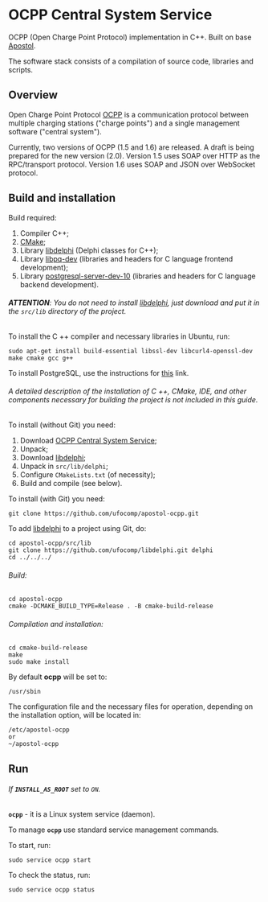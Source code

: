 # OCPP Central System Service

OCPP (Open Charge Point Protocol) implementation in C++. Built on base [Apostol](https://github.com/ufocomp/apostol).

The software stack consists of a compilation of source code, libraries and scripts.

Overview
-
Open Charge Point Protocol [OCPP](http://ocppforum.net) is a communication protocol between multiple charging stations ("charge points") and a single management software ("central system").

Currently, two versions of OCPP (1.5 and 1.6) are released. A draft is being prepared for the new version (2.0). Version 1.5 uses SOAP over HTTP as the RPC/transport protocol. Version 1.6 uses SOAP and JSON over WebSocket protocol.

Build and installation
-
Build required:

1. Compiler C++;
1. [CMake](https://cmake.org);
1. Library [libdelphi](https://github.com/ufocomp/libdelphi/) (Delphi classes for C++);
1. Library [libpq-dev](https://www.postgresql.org/download/) (libraries and headers for C language frontend development);
1. Library [postgresql-server-dev-10](https://www.postgresql.org/download/) (libraries and headers for C language backend development).

###### **ATTENTION**: You do not need to install [libdelphi](https://github.com/ufocomp/libdelphi/), just download and put it in the `src/lib` directory of the project.

To install the C ++ compiler and necessary libraries in Ubuntu, run:
~~~
sudo apt-get install build-essential libssl-dev libcurl4-openssl-dev make cmake gcc g++
~~~

To install PostgreSQL, use the instructions for [this](https://www.postgresql.org/download/) link.

###### A detailed description of the installation of C ++, CMake, IDE, and other components necessary for building the project is not included in this guide. 

To install (without Git) you need:

1. Download [OCPP Central System Service](https://github.com/ufocomp/apostol-ocpp/archive/master.zip);
1. Unpack;
1. Download [libdelphi](https://github.com/ufocomp/libdelphi/archive/master.zip);
1. Unpack in `src/lib/delphi`;
1. Configure `CMakeLists.txt` (of necessity);
1. Build and compile (see below).

To install (with Git) you need:
~~~
git clone https://github.com/ufocomp/apostol-ocpp.git
~~~

To add [libdelphi](https://github.com/ufocomp/libdelphi/) to a project using Git, do:
~~~
cd apostol-ocpp/src/lib
git clone https://github.com/ufocomp/libdelphi.git delphi
cd ../../../
~~~

###### Build:
~~~
cd apostol-ocpp
cmake -DCMAKE_BUILD_TYPE=Release . -B cmake-build-release
~~~

###### Compilation and installation:
~~~
cd cmake-build-release
make
sudo make install
~~~

By default **ocpp** will be set to:
~~~
/usr/sbin
~~~

The configuration file and the necessary files for operation, depending on the installation option, will be located in:
~~~
/etc/apostol-ocpp
or
~/apostol-ocpp
~~~

Run
-
###### If **`INSTALL_AS_ROOT`** set to `ON`.

**`ocpp`** - it is a Linux system service (daemon). 

To manage **`ocpp`** use standard service management commands.

To start, run:
~~~
sudo service ocpp start
~~~

To check the status, run:
~~~
sudo service ocpp status
~~~

